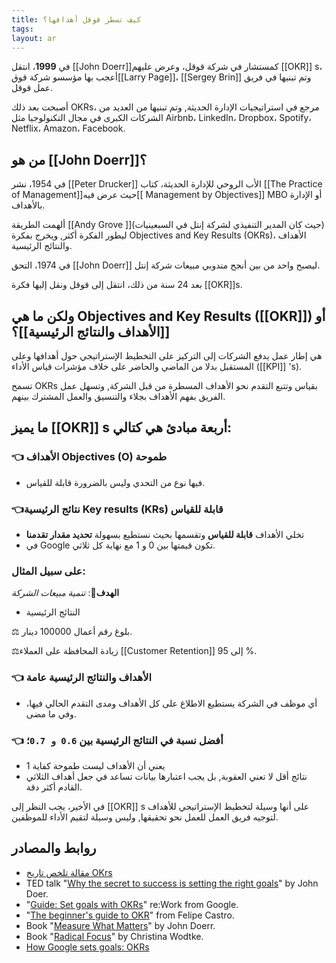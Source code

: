 ```yaml
---
title: كيف تسطر قوقل أهدافها؟
tags: 
layout: ar 
---
```

في **1999**، انتقل [[John Doerr]]كمستشار في شركة قوقل، وعرض عليهم [[OKR]] s، أعجب بها مؤسسو شركة قوق[[Larry Page]]، [[Sergey Brin]] وتم تبنيها في فريق عمل قوقل.

أصبحت بعد ذلك OKRs، مرجع في استراتيجيات الإدارة الحديثة, وتم تبنيها من العديد من الشركات الكبرى في مجال التكنولوجيا مثل Airbnb، LinkedIn، Dropbox، Spotify، Netflix، Amazon، Facebook.

## من هو [[John Doerr]]؟

في 1954، نشر [[Peter Drucker]] الأب الروحي للإدارة الحديثة، كتاب [[The Practice of Management]]حيث عرض فيه[[ Management by Objectives]] MBO أو الإدارة بالأهداف.

ألهمت الطريقة [[Andy Grove ]](حيث كان المدير التنفيذي لشركة إنتل في السبعينيات) ليطور الفكرة أكثر, ويخرج بفكرة Objectives and Key Results (OKRs)، الأهداف والنتائج الرئيسية.

في 1974، التحق [[John Doerr]] ليصبح واحد من بين أنجح مندوبي مبيعات شركة إنتل.

بعد 24 سنة من ذلك، انتقل إلى قوقل ونقل إليها فكرة [[OKR]]s.

## ولكن ما هي Objectives and Key Results ([[OKR]]) أو [[الأهداف والنتائج الرئيسية]]؟

هي إطار عمل يدفع الشركات إلى التركيز على التخطيط الإستراتيجي حول أهدافها وعلى المستقبل بدلا من الماضي والحاضر على خلاف مؤشرات قياس الأداء ([[KPI]] 's).

تسمح OKRs بقياس وتتبع التقدم نحو الأهداف المسطرة من قبل الشركة, وتسهل عمل الفريق بفهم الأهداف بجلاء والتنسيق والعمل المشترك بينهم.

## ما يميز [[OKR]] s أربعة مبادئ هي كتالي:

### 👈 الأهداف Objectives (O) طموحة
* فيها نوع من التحدي وليس بالضرورة قابلة للقياس.

### 👈نتائج الرئيسية Key results (KRs) قابلة للقياس
* تخلي الأهداف **قابلة للقياس** وتقسمها بحيث نستطيع بسهولة **تحديد مقدار تقدمنا**
* في Google تكون قيمتها بين 0 و 1 مع نهاية كل ثلاثي.

### على سبيل المثال:

 **الهدف**🎯: *تنمية مبيعات الشركة*

* النتائج الرئيسية

⚖️ بلوغ رقم أعمال 100000 دينار.

⚖️زيادة المحافظة على العملاء [[Customer Retention]] إلى 95 %.

### 👈 الأهداف والنتائج الرئيسية عامة
* أي موظف في الشركة يستطيع الاطلاع على كل الأهداف ومدى التقدم الحالي فيها، وفي ما مضى.

### 👈 أفضل نسبة في النتائج الرئيسية بين `0.6 و 0.7`؛ 
* 1 يعني أن الأهداف ليست طموحة كفاية
* نتائج أقل لا تعني العقوبة, بل يجب اعتبارها بيانات تساعد في جعل أهداف الثلاثي القادم أكثر دقة.

في الأخير، يجب النظر إلى [[OKR]] s على أنها وسيلة لتخطيط الإستراتيجي للأهداف لتوجيه فريق العمل للعمل نحو تحقيقها, وليس وسيلة لتقيم الأداء للموظفين.

## روابط والمصادر 
* [مقالة تلخص تاريخ OKrs](https://www.plai.team/blog/history-of-objectives-and-key-results) 
* TED talk "[Why the secret to success is setting the right goals](https://www.youtube.com/watch?v=L4N1q4RNi9I)" by John Doer.
* "[Guide: Set goals with OKRs]([https://rework.withgoogle.com/.../set.../steps/introduction/](https://rework.withgoogle.com/guides/set-goals-with-okrs/steps/introduction/?fbclid=IwAR3O4Q7ykjfkaF-FOF3KL-dfoKYGSSWFKtZ0rYXDs3zMNd_n3wtlq3Mzpa4))" re:Work from Google.
* "[The beginner's guide to OKR]([https://felipecastro.com/en/okr/what-is-okr/](https://felipecastro.com/en/okr/what-is-okr/?fbclid=IwAR0TaW-kbGrBz566pR9m2kydjaWww76Oc49JLS3BzCFOxRdgz6fM1Z_mh9c))" from Felipe Castro.
* Book "[Measure What Matters]([https://www.goodreads.com/.../39286958-measure-what-matters](https://www.goodreads.com/book/show/39286958-measure-what-matters?fbclid=IwAR1an78LmhZPvUbllJNgvOakhlrnyGeEuKgdQzxE9Skw9OlHI0Zhx1MhaHs))" by John Doerr.
* Book "[Radical Focus]([https://www.goodreads.com/book/show/28951428-radical-focus](https://l.facebook.com/l.php?u=https%3A%2F%2Fwww.goodreads.com%2Fbook%2Fshow%2F28951428-radical-focus%3Ffbclid%3DIwAR02NLEtRMi-7SSrrBRLQF4-huGBvPqKkkLn5XTZJU3QN4i2mgweYpxN8Q4&h=AT2F0-gNy8egypUyOEpNEdZywfm2mVInjFOjAsTsBLspqY4m-557-nXkRA0pZZc6YZA04udSYeBqOjiRQ5bp5vzKmcTYXf23-E2-7RviEOF8CHbsdQe2eM5JCc7NmPPRjdrQTHjdURA0gsHckJjM&__tn__=R]-R&c[0]=AT20kFfcACqCFN1DxydIt59KqC4KQPPX2yFOknOPGHOVNiZ37_026wLM_dJaQG18J1RRxHNFs162R3KHFJ2RRkMwe1vL7OHAO53iJB3DAkgGdDFzUEFCrfhrjdLWtqTko4j20m-qjBtlfdBgE88C3N9K9YqotC_WTnmHNmnl4GmFp2zauw86))" by Christina Wodtke.
* [How Google sets goals: OKRs](https://library.gv.com/how-google-sets-goals-okrs-a1f69b0b72c7)




